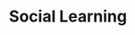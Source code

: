 ---
layout: category
title: "Social Learning"
group: pedagogical-styles
category: social-learning
permalink: /pedagogical-styles/social-learning
sidebar:
  nav: "side-nav"
---